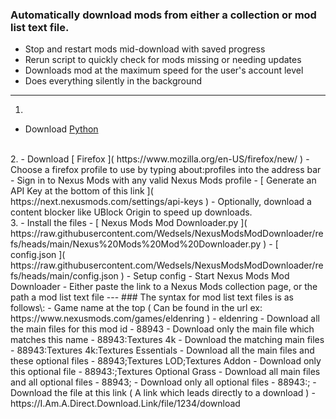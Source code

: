 ### Automatically download mods from either a collection or mod list text file.
- Stop and restart mods mid-download with saved progress
- Rerun script to quickly check for mods missing or needing updates
- Downloads mod at the maximum speed for the user's account level
- Does everything silently in the background
---
1.
- Download [ Python ]( https://www.python.org/downloads/ )
<br>
2.
- Download [ Firefox ]( https://www.mozilla.org/en-US/firefox/new/ ) 
- Choose a firefox profile to use by typing about:profiles into the address bar
- Sign in to Nexus Mods with any valid Nexus Mods profile
- [ Generate an API Key at the bottom of this link ]( https://next.nexusmods.com/settings/api-keys )
- Optionally, download a content blocker like UBlock Origin to speed up downloads.
<br>
3.
- Install the files
    - [ Nexus Mods Mod Downloader.py ]( https://raw.githubusercontent.com/Wedsels/NexusModsModDownloader/refs/heads/main/Nexus%20Mods%20Mod%20Downloader.py )
    - [ config.json ]( https://raw.githubusercontent.com/Wedsels/NexusModsModDownloader/refs/heads/main/config.json )
- Setup config
- Start Nexus Mods Mod Downloader
- Either paste the link to a Nexus Mods collection page, or the path a mod list text file
---
### The syntax for mod list text files is as follows\:
- Game name at the top ( Can be found in the url ex: https://www.nexusmods.com/games/eldenring )
    - eldenring
- Download all the main files for this mod id
    - 88943
- Download only the main file which matches this name
    - 88943:Textures 4k
- Download the matching main files
    - 88943:Textures 4k:Textures Essentials
- Download all the main files and these optional files
    - 88943;Textures LOD;Textures Addon
- Download only this optional file
    - 88943:;Textures Optional Grass
- Download all main files and all optional files
    - 88943;
- Download only all optional files
    - 88943:;
- Download the file at this link ( A link which leads directly to a download )
    - https://I.Am.A.Direct.Download.Link/file/1234/download